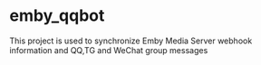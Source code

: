 # emby_qqbot

This project is used to synchronize Emby Media Server webhook information and QQ,TG and WeChat group messages
